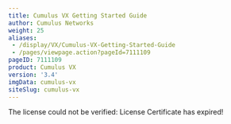 ```yaml
---
title: Cumulus VX Getting Started Guide
author: Cumulus Networks
weight: 25
aliases:
 - /display/VX/Cumulus-VX-Getting-Started-Guide
 - /pages/viewpage.action?pageId=7111109
pageID: 7111109
product: Cumulus VX
version: '3.4'
imgData: cumulus-vx
siteSlug: cumulus-vx
---
```

<span class="error">The license could not be verified: License
Certificate has expired\!</span>

<article id="html-search-results" class="ht-content" style="display: none;">

</article>

<footer id="ht-footer">

</footer>
